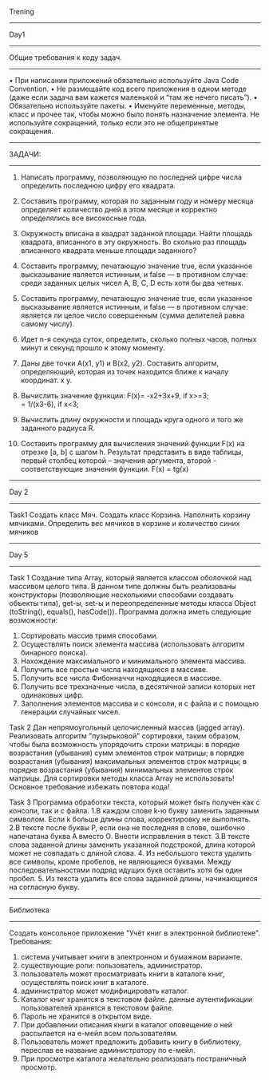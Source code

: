 Trening 
***
Day1

***
Общие требования к коду задач.
***
• При написании приложений обязательно используйте Java Code Convention.
• Не размещайте код всего приложения в одном методе (даже если задача вам кажется маленькой и “там
же нечего писать”).
• Обязательно используйте пакеты.
• Именуйте переменные, методы, класс и прочее так, чтобы можно было понять назначение элемента. Не
используйте сокращений, только если это не общепринятые сокращения.
***
ЗАДАЧИ:
***
1. Написать программу, позволяющую по последней цифре числа определить последнюю цифру его
квадрата.

2. Составить программу, которая по заданным году и номеру месяца определяет количество дней в этом
месяце и корректно определялись все високосные года.

3. Окружность вписана в квадрат заданной площади. Найти площадь квадрата, вписанного в эту
окружность. Во сколько раз площадь вписанного квадрата меньше площади заданного?

4. Составить программу, печатающую значение true, если указанное высказывание является истинным, и
false — в противном случае: среди заданных целых чисел А, В, С, D есть хотя бы два четных.

5. Составить программу, печатающую значение true, если указанное высказывание является истинным, и
false — в противном случае: является ли целое число совершенным (сумма делителей равна самому
числу).

6. Идет n-я секунда суток, определить, сколько полных часов, полных минут и секунд прошло к этому
моменту.

7. Даны две точки А(х1, у1) и В(х2, у2). Составить алгоритм, определяющий, которая из точек находится
ближе к началу координат. x y.

8. Вычислить значение функции: F(x)= -x2+3x+9, if x>=3;   
                                   =  1/(x3-6), if x<3;   
                                   
9. Вычислить длину окружности и площадь круга одного и того же заданного радиуса R.

10. Составить программу для вычисления значений функции F(x) на отрезке [а, b] с шагом h. Результат
представить в виде таблицы, первый столбец которой – значения аргумента, второй - соответствующие
значения функции.
F(x) = tg(x)


***
Day 2
***
Task1
Cоздать класс Мяч. Создать класс Корзина. Наполнить корзину мячиками.
Определить вес мячиков в корзине и количество синих мячиков

***
Day 5
***
Task 1
Создание типа Array, который является классом оболочкой над массивом целого типа. В
данном типе должны быть реализованы конструкторы (позволяющие несколькими способами
создавать объекты типа), get-ы, set-ы и переопределенные методы класса Object (toString(),
equals(), hasCode()).
Программа должна иметь следующие возможности:
1. Сортировать массив тримя способами.
2. Осуществлять поиск элемента массива (использовать алгоритм бинарного поиска).
3. Нахождение максимального и минимального элемента массива.
4. Получить все простые числа находящиеся в массиве.
5. Получить все числа Фибонначчи находящиеся в массиве.
6. Получить все трехзначные числа, в десятичной записи которых нет одинаковых цифр.
7. Заполнения элементов массива и с консоли, и с файла и с помощью генерации
случайных чисел.

Task 2
Дан непрямоугольный целочисленный массив (jagged array). Реализовать алгоритм "пузырьковой" сортировки,
таким образом, чтобы была возможность упорядочить строки матрицы:
в порядке возрастания (убывания) сумм элементов строк матрицы;
в порядке возрастания (убывания) максимальных элементов строк матрицы;
в порядке возрастания (убывания) минимальных элементов строк матрицы.
Для сортировки методы класса Array не использовать! Основное требование избежать повтора кода!

Task 3
Программа обработки текста, который может быть получен как с консоли, так и с файла.
1.В каждом слове k-ю букву заменить заданным символом. Если k больше длины слова, корректировку не выполнять.
2.В тексте после буквы Р, если она не последняя в слове, ошибочно напечатана буква А вместо О.
 Внести исправления в текст.
3.В тексте слова заданной длины заменить указанной подстрокой, длина которой может не совпадать с длиной слова.
4. Из небольшого текста удалить все символы, кроме пробелов, не являющиеся буквами.
Между последовательностями подряд идущих букв оставить хотя бы один пробел.
5. Из текста удалить все слова заданной длины, начинающиеся на согласную букву.


***
Библиотека
***
Создать консольное приложение "Учёт книг в электронной библиотеке".
Требования:
1) система учитывает книги в электронном и бумажном варианте.
2) существующие роли: пользователь, администратор.
3) пользователь может просматривать книги в каталоге книг, осуществлять поиск книг в каталоге.
4) администратор может модифицировать каталог.
5) Каталог книг хранится в текстовом файле. данные аутентификации пользователей хранятся в текстовом файле.
6) Пароль не хранится в открытом виде.
7) При добавлении описания книги в каталог оповещение о ней рассылается на е-мейл всем пользователям.
8) Пользователь может предложить добавить книгу в библиотеку, переслав ее название администратору по е-мейл.
9) При просмотре каталога желательно реализовать постраничный просмотр.
